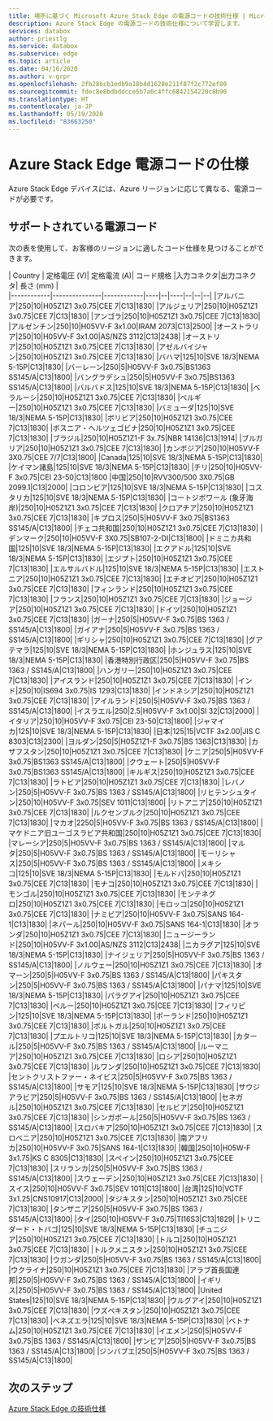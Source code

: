 ```yaml
---
title: 場所に基づく Microsoft Azure Stack Edge の電源コードの技術仕様 | Microsoft Docs
description: Azure Stack Edge の電源コードの技術仕様について学習します。
services: databox
author: priestlg
ms.service: databox
ms.subservice: edge
ms.topic: article
ms.date: 04/16/2020
ms.author: v-grpr
ms.openlocfilehash: 2fb28bcb1edb9a18b4d1628e211f87f2c772ef80
ms.sourcegitcommit: fdec8e8bdbddcce5b7a0c4ffc6842154220c8b90
ms.translationtype: HT
ms.contentlocale: ja-JP
ms.lasthandoff: 05/19/2020
ms.locfileid: "83663250"
---
```

# <a name="azure-stack-edge-power-cord-specifications"></a>Azure Stack Edge 電源コードの仕様

Azure Stack Edge デバイスには、Azure リージョンに応じて異なる、電源コードが必要です。

## <a name="supported-power-cords"></a>サポートされている電源コード

次の表を使用して、お客様のリージョンに適したコード仕様を見つけることができます。

| Country    | 定格電圧 (V)| 定格電流 (A)| コード規格 |入力コネクタ|出力コネクタ| 長さ (mm) |  
|------------|---------------|------------|----|--|----|--|--|--|
|アルバニア|250|10|H05Z1Z1 3x0.75|CEE 7|C13|1830|
|アルジェリア|250|10|H05Z1Z1 3x0.75|CEE 7|C13|1830|
|アンゴラ|250|10|H05Z1Z1 3x0.75|CEE 7|C13|1830|
|アルゼンチン|250|10|H05VV-F 3x1.00|IRAM 2073|C13|2500|
|オーストラリア|250|10|H05VV-F 3x1.00|AS/NZS 3112|C13|2438|
|オーストリア|250|10|H05Z1Z1 3x0.75|CEE 7|C13|1830|
|アゼルバイジャン|250|10|H05Z1Z1 3x0.75|CEE 7|C13|1830|
|バハマ|125|10|SVE 18/3|NEMA 5-15P|C13|1830|
|バーレーン|250|5|H05VV-F 3x0.75|BS1363  SS145/A|C13|1800|
|バングラデシュ|250|5|H05VV-F 3x0.75|BS1363  SS145/A|C13|1800|
|バルバドス|125|10|SVE 18/3|NEMA 5-15P|C13|1830|
|ベラルーシ|250|10|H05Z1Z1 3x0.75|CEE 7|C13|1830|
|ベルギー|250|10|H05Z1Z1 3x0.75|CEE 7|C13|1830|
|バミューダ|125|10|SVE 18/3|NEMA 5-15P|C13|1830|
|ボリビア|250|10|H05Z1Z1 3x0.75|CEE 7|C13|1830|
|ボスニア・ヘルツェゴビナ|250|10|H05Z1Z1 3x0.75|CEE 7|C13|1830|
|ブラジル|250|10|H05Z1Z1-F 3x.75|NBR 14136|C13|1914|
|ブルガリア|250|10|H05Z1Z1 3x0.75|CEE 7|C13|1830|
|カンボジア|250|10|H05VV-F 3X0.75|CEE 7/7|C13|1800|
|Canada|125|10|SVE 18/3|NEMA 5-15P|C13|1830|
|ケイマン諸島|125|10|SVE 18/3|NEMA 5-15P|C13|1830|
|チリ|250|10|H05VV-F 3x0.75|CEI 23-50|C13|1800
|中国|250|10|RVV300/500 3X0.75|GB 2099.1|C13|2000|
|コロンビア|125|10|SVE 18/3|NEMA 5-15P|C13|1830|
|コスタリカ|125|10|SVE 18/3|NEMA 5-15P|C13|1830|
|コートジボワール (象牙海岸)|250|10|H05Z1Z1 3x0.75|CEE 7|C13|1830|
|クロアチア|250|10|H05Z1Z1 3x0.75|CEE 7|C13|1830|
|キプロス|250|5|H05VV-F 3x0.75|BS1363  SS145/A|C13|1800|
|チェコ共和国|250|10|H05Z1Z1 3x0.75|CEE 7|C13|1830|
|デンマーク|250|10|H05VV-F 3X0.75|SB107-2-DI|C13|1800|
|ドミニカ共和国|125|10|SVE 18/3|NEMA 5-15P|C13|1830|
|エクアドル|125|10|SVE 18/3|NEMA 5-15P|C13|1830|
|エジプト|250|10|H05Z1Z1 3x0.75|CEE 7|C13|1830|
|エルサルバドル|125|10|SVE 18/3|NEMA 5-15P|C13|1830|
|エストニア|250|10|H05Z1Z1 3x0.75|CEE 7|C13|1830|
|エチオピア|250|10|H05Z1Z1 3x0.75|CEE 7|C13|1830|
|フィンランド|250|10|H05Z1Z1 3x0.75|CEE 7|C13|1830|
|フランス|250|10|H05Z1Z1 3x0.75|CEE 7|C13|1830|
|ジョージア|250|10|H05Z1Z1 3x0.75|CEE 7|C13|1830|
|ドイツ|250|10|H05Z1Z1 3x0.75|CEE 7|C13|1830|
|ガーナ|250|5|H05VV-F 3x0.75|BS 1363 / SS145/A|C13|1800|
|ガイアナ|250|5|H05VV-F 3x0.75|BS 1363 / SS145/A|C13|1800|
|ギリシャ|250|10|H05Z1Z1 3x0.75|CEE 7|C13|1830|
|グアテマラ|125|10|SVE 18/3|NEMA 5-15P|C13|1830|
|ホンジュラス|125|10|SVE 18/3|NEMA 5-15P|C13|1830|
|香港特別行政区|250|5|H05VV-F 3x0.75|BS 1363 / SS145/A|C13|1800|
|ハンガリー|250|10|H05Z1Z1 3x0.75|CEE 7|C13|1830|
|アイスランド|250|10|H05Z1Z1 3x0.75|CEE 7|C13|1830|
|インド|250|10|IS694 3x0.75|IS 1293|C13|1830|
|インドネシア|250|10|H05Z1Z1 3x0.75|CEE 7|C13|1830|
|アイルランド|250|5|H05VV-F 3x0.75|BS 1363 / SS145/A|C13|1800|
|イスラエル|250|2.5|H05VV-F 3x1.00|SI 32|C13|2000|
|イタリア|250|10|H05VV-F 3x0.75|CEI 23-50|C13|1800|
|ジャマイカ|125|10|SVE 18/3|NEMA 5-15P|C13|1830|
|日本|125|15|VCTF 3x2.00|JIS C 8303|C13|2300|
|ヨルダン|250|5|H05Z1Z1-F 3x0.75|BS 1363|C13|1830|
|カザフスタン|250|10|H05Z1Z1 3x0.75|CEE 7|C13|1830|
|ケニア|250|5|H05VV-F 3x0.75|BS1363  SS145/A|C13|1800|
|クウェート|250|5|H05VV-F 3x0.75|BS1363  SS145/A|C13|1800|
|キルギス|250|10|H05Z1Z1 3x0.75|CEE 7|C13|1830|
|ラトビア|250|10|H05Z1Z1 3x0.75|CEE 7|C13|1830|
|レバノン|250|5|H05VV-F 3x0.75|BS 1363 / SS145/A|C13|1800|
|リヒテンシュタイン|250|10|H05VV-F 3x0.75|SEV 1011|C13|1800|
|リトアニア|250|10|H05Z1Z1 3x0.75|CEE 7|C13|1830|
|ルクセンブルク|250|10|H05Z1Z1 3x0.75|CEE 7|C13|1830|
|マカオ|2250|5|H05VV-F 3x0.75|BS 1363 / SS145/A|C13|1800|
|マケドニア旧ユーゴスラビア共和国|250|10|H05Z1Z1 3x0.75|CEE 7|C13|1830|
|マレーシア|250|5|H05VV-F 3x0.75|BS 1363 / SS145/A|C13|1800|
|マルタ|250|5|H05VV-F 3x0.75|BS 1363 / SS145/A|C13|1800|
|モーリシャス|250|5|H05VV-F 3x0.75|BS 1363 / SS145/A|C13|1800|
|メキシコ|125|10|SVE 18/3|NEMA 5-15P|C13|1830|
|モルドバ|250|10|H05Z1Z1 3x0.75|CEE 7|C13|1830|
|モナコ|250|10|H05Z1Z1 3x0.75|CEE 7|C13|1830|
|モンゴル|250|10|H05Z1Z1 3x0.75|CEE 7|C13|1830|
|モンテネグロ|250|10|H05Z1Z1 3x0.75|CEE 7|C13|1830|
|モロッコ|250|10|H05Z1Z1 3x0.75|CEE 7|C13|1830|
|ナミビア|250|10|H05VV-F 3x0.75|SANS 164-1|C13|1830|
|ネパール|250|10|H05VV-F 3x0.75|SANS 164-1|C13|1830|
|オランダ|250|10|H05Z1Z1 3x0.75|CEE 7|C13|1830|
|ニュージーランド|250|10|H05VV-F 3x1.00|AS/NZS 3112|C13|2438|
|ニカラグア|125|10|SVE 18/3|NEMA 5-15P|C13|1830|
|ナイジェリア|250|5|H05VV-F 3x0.75|BS 1363 / SS145/A|C13|1800|
|ノルウェー|250|10|H05Z1Z1 3x0.75|CEE 7|C13|1830|
|オマーン|250|5|H05VV-F 3x0.75|BS 1363 / SS145/A|C13|1800|
|パキスタン|250|5|H05VV-F 3x0.75|BS 1363 / SS145/A|C13|1800|
|パナマ|125|10|SVE 18/3|NEMA 5-15P|C13|1830|
|パラグアイ|250|10|H05Z1Z1 3x0.75|CEE 7|C13|1830|
|ペルー|250|10|H05Z1Z1 3x0.75|CEE 7|C13|1830|
|フィリピン|125|10|SVE 18/3|NEMA 5-15P|C13|1830|
|ポーランド|250|10|H05Z1Z1 3x0.75|CEE 7|C13|1830|
|ポルトガル|250|10|H05Z1Z1 3x0.75|CEE 7|C13|1830|
|プエルトリコ|125|10|SVE 18/3|NEMA 5-15P|C13|1830|
|カタール|250|5|H05VV-F 3x0.75|BS 1363 / SS145/A|C13|1800|
|ルーマニア|250|10|H05Z1Z1 3x0.75|CEE 7|C13|1830|
|ロシア|250|10|H05Z1Z1 3x0.75|CEE 7|C13|1830|
|ルワンダ|250|10|H05Z1Z1 3x0.75|CEE 7|C13|1830|
|セントクリストファー・ネイビス|250|5|H05VV-F 3x0.75|BS 1363 / SS145/A|C13|1800|
|サモア|125|10|SVE 18/3|NEMA 5-15P|C13|1830|
|サウジアラビア|250|5|H05VV-F 3x0.75|BS 1363 / SS145/A|C13|1800|
|セネガル|250|10|H05Z1Z1 3x0.75|CEE 7|C13|1830|
|セルビア|250|10|H05Z1Z1 3x0.75|CEE 7|C13|1830|
|シンガポール|250|5|H05VV-F 3x0.75|BS 1363 / SS145/A|C13|1800|
|スロバキア|250|10|H05Z1Z1 3x0.75|CEE 7|C13|1830|
|スロベニア|250|10|H05Z1Z1 3x0.75|CEE 7|C13|1830|
|南アフリカ|250|10|H05VV-F 3x0.75|SANS 164-1|C13|1830|
|韓国|250|10|H05W-F 3x1.75|KS C 8305|C13|1830|
|スペイン|250|10|H05Z1Z1 3x0.75|CEE 7|C13|1830|
|スリランカ|250|5|H05VV-F 3x0.75|BS 1363 / SS145/A|C13|1800|
|スウェーデン|250|10|H05Z1Z1 3x0.75|CEE 7|C13|1830|
|スイス|250|10|H05VV-F 3x0.75|SEV 1011|C13|1800|
|台湾|125|10|VCTF 3x1.25|CNS10917|C13|2000|
|タジキスタン|250|10|H05Z1Z1 3x0.75|CEE 7|C13|1830|
|タンザニア|250|5|H05VV-F 3x0.75|BS 1363 / SS145/A|C13|1800|
|タイ|250|10|H05VV-F 3x0.75|TI16S3|C13|1829|
|トリニダード・トバゴ|125|10|SVE 18/3|NEMA 5-15P|C13|1830|
|チュニジア|250|10|H05Z1Z1 3x0.75|CEE 7|C13|1830|
|トルコ|250|10|H05Z1Z1 3x0.75|CEE 7|C13|1830|
|トルクメニスタン|250|10|H05Z1Z1 3x0.75|CEE 7|C13|1830|
|ウガンダ|250|5|H05VV-F 3x0.75|BS 1363 / SS145/A|C13|1800|
|ウクライナ|250|10|H05Z1Z1 3x0.75|CEE 7|C13|1830|
|アラブ首長国連邦|250|5|H05VV-F 3x0.75|BS 1363 / SS145/A|C13|1800|
|イギリス|250|5|H05VV-F 3x0.75|BS 1363 / SS145/A|C13|1800|
|United States|125|10|SVE 18/3|NEMA 5-15P|C13|1830|
|ウルグアイ|250|10|H05Z1Z1 3x0.75|CEE 7|C13|1830|
|ウズベキスタン|250|10|H05Z1Z1 3x0.75|CEE 7|C13|1830|
|ベネズエラ|125|10|SVE 18/3|NEMA 5-15P|C13|1830|
|ベトナム|250|10|H05Z1Z1 3x0.75|CEE 7|C13|1830|
|イエメン|250|5|H05VV-F 3x0.75|BS 1363 / SS145/A|C13|1800|
|ザンビア|250|5|H05VV-F 3x0.75|BS 1363 / SS145/A|C13|1800|
|ジンバブエ|250|5|H05VV-F 3x0.75|BS 1363 / SS145/A|C13|1800|

## <a name="next-steps"></a>次のステップ

[Azure Stack Edge の技術仕様](data-box-edge-technical-specifications-compliance.md)
